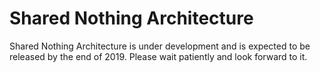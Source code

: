 # Shared Nothing Architecture

Shared Nothing Architecture is under development and is expected to be released by the end of 2019. Please wait patiently and look forward to it.